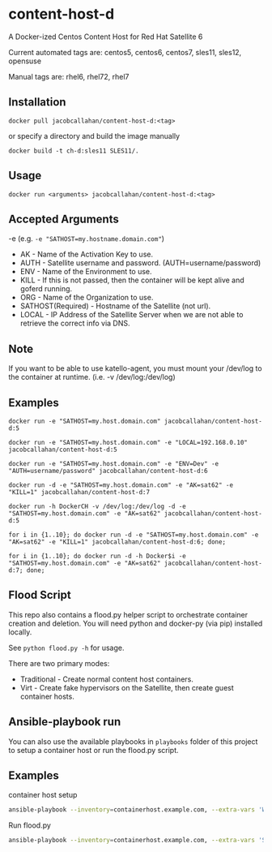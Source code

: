 # content-host-d
A Docker-ized Centos Content Host for Red Hat Satellite 6

Current automated tags are: centos5, centos6, centos7, sles11, sles12, opensuse

Manual tags are: rhel6, rhel72, rhel7

Installation
------------
```docker pull jacobcallahan/content-host-d:<tag>```

or specify a directory and build the image manually

```docker build -t ch-d:sles11 SLES11/.```

Usage
-----
```docker run <arguments> jacobcallahan/content-host-d:<tag>```

Accepted Arguments
------------------
-e  (e.g. ```-e "SATHOST=my.hostname.domain.com"```)
 * AK - Name of the Activation Key to use.
 * AUTH - Satellite username and password. (AUTH=username/password)
 * ENV - Name of the Environment to use.
 * KILL - If this is not passed, then the container will be kept alive and goferd running.
 * ORG - Name of the Organization to use.
 * SATHOST(Required) - Hostname of the Satellite (not url).
 * LOCAL - IP Address of the Satellite Server when we are not able to retrieve the correct info via DNS.

Note
----
If you want to be able to use katello-agent, you must mount your /dev/log to the container at runtime. (i.e. -v /dev/log:/dev/log)

Examples
--------
```docker run -e "SATHOST=my.host.domain.com" jacobcallahan/content-host-d:5```

```docker run -e "SATHOST=my.host.domain.com" -e "LOCAL=192.168.0.10" jacobcallahan/content-host-d:5```

```docker run -e "SATHOST=my.host.domain.com" -e "ENV=Dev" -e "AUTH=username/password" jacobcallahan/content-host-d:6```

```docker run -d -e "SATHOST=my.host.domain.com" -e "AK=sat62" -e "KILL=1" jacobcallahan/content-host-d:7```

```docker run -h DockerCH -v /dev/log:/dev/log -d -e "SATHOST=my.host.domain.com" -e "AK=sat62" jacobcallahan/content-host-d:5```

```for i in {1..10}; do docker run -d -e "SATHOST=my.host.domain.com" -e "AK=sat62" -e "KILL=1" jacobcallahan/content-host-d:6; done;```

```for i in {1..10}; do docker run -d -h Docker$i -e "SATHOST=my.host.domain.com" -e "AK=sat62" jacobcallahan/content-host-d:7; done;```

Flood Script
------------
This repo also contains a flood.py helper script to orchestrate container creation and deletion. You will need python and docker-py (via pip) installed locally.

See ```python flood.py -h``` for usage.

There are two primary modes:
 - Traditional - Create normal content host containers.
 - Virt - Create fake hypervisors on the Satellite, then create guest container hosts.
 
Ansible-playbook run
--------------------
You can also use the available playbooks in `playbooks` folder of this project to setup a container host or run the flood.py script.

Examples
--------
container host setup

```sh
ansible-playbook --inventory=containerhost.example.com, --extra-vars 'WORKSPACE=/home/testlab/workspace/content-host-d CONTAINER_OS=RHEL7' chd-setup.yaml
```
Run flood.py

```sh
ansible-playbook --inventory=containerhost.example.com, --extra-vars 'SATELLITE_HOST=satellite.example.com CONTENT_HOST_PREFIX=testhost ACTIVATION_KEY=rhel7ak NUMBER_OF_HOSTS=3 EXIT_CRITERIA=registration CONTAINER_TAG=rhel7' chd-run.yaml
```
